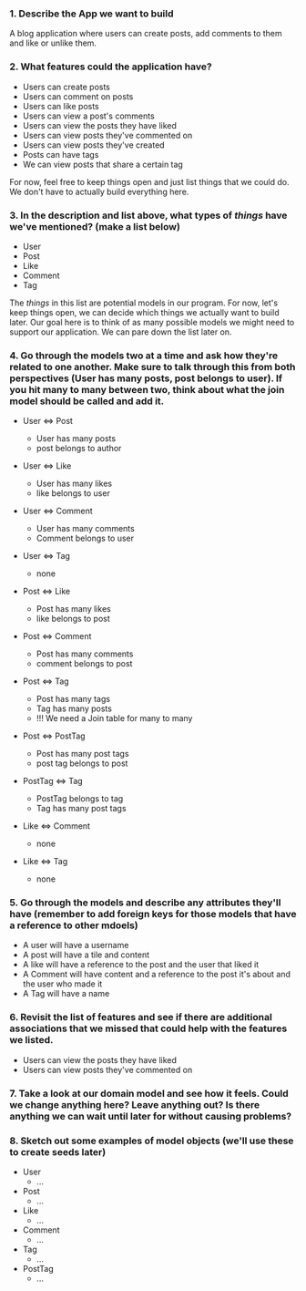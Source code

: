 ### 1. Describe the App we want to build
A blog application where users can create posts, add comments to them and like or unlike them.
### 2. What features could the application have? 
- Users can create posts 
- Users can comment on posts
- Users can like posts
- Users can view a post's comments
- Users can view the posts they have liked
- Users can view posts they've commented on
- Users can view posts they've created
- Posts can have tags
- We can view posts that share a certain tag



For now, feel free to keep things open and just list things that we could do. We don't have to actually build everything here.

### 3. In the description and list above, what types of *things* have we've mentioned? (make a list below)

- User
- Post
- Like
- Comment
- Tag

The *things* in this list are potential models in our program. For now, let's keep things open, we can decide which things we actually want to build later. Our goal here is to think of as many possible models we might need to support our application. We can pare down the list later on.

### 4. Go through the models two at a time and ask how they're related to one another. Make sure to talk through this from both perspectives (User has many posts, post belongs to user). If you hit many to many between two, think about what the join model should be called and add it.

- User <=> Post 
  - User has many posts 
  - post belongs to author
- User <=> Like
  - User has many likes
  - like belongs to user
- User <=> Comment
  - User has many comments
  - Comment belongs to user
- User <=> Tag
  - none

- Post <=> Like
  - Post has many likes
  - like belongs to post
- Post <=> Comment
  - Post has many comments
  - comment belongs to post
- Post <=> Tag
  - Post has many tags
  - Tag has many posts 
  - !!! We need a Join table for many to many
- Post <=> PostTag
  - Post has many post tags
  - post tag belongs to post
- PostTag <=> Tag
  - PostTag belongs to tag
  - Tag has many post tags


- Like <=> Comment
  - none

- Like <=> Tag
  - none

### 5. Go through the models and describe any attributes they'll have (remember to add foreign keys for those models that have a reference to other mdoels)

- A user will have a username
- A post will have a tile and content
- A like will have a reference to the post and the user that liked it
- A Comment will have content and a reference to the post it's about and the user who made it
- A Tag will have a name



### 6. Revisit the list of features and see if there are additional associations that we missed that could help with the features we listed.

- Users can view the posts they have liked
- Users can view posts they've commented on

### 7. Take a look at our domain model and see how it feels. Could we change anything here? Leave anything out? Is there anything we can wait until later for without causing problems?


### 8. Sketch out some examples of model objects (we'll use these to create seeds later)

- User
  - ...
- Post
  - ...
- Like
  - ...
- Comment
  - ...
- Tag
  - ...
- PostTag
  - ...